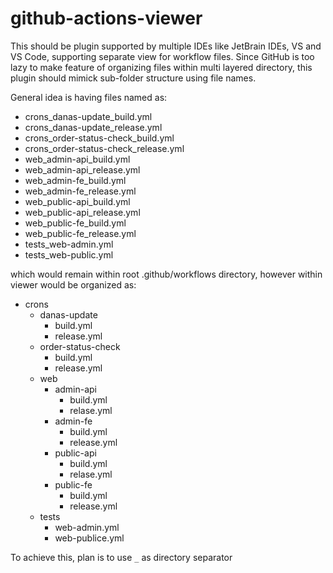 # github-actions-viewer
This should be plugin supported by multiple IDEs like JetBrain IDEs, VS and VS Code, supporting separate view for workflow files.
Since GitHub is too lazy to make feature of organizing files within multi layered directory, this plugin should mimick sub-folder structure using file names.

General idea is having files named as:
 - crons_danas-update_build.yml
 - crons_danas-update_release.yml
 - crons_order-status-check_build.yml
 - crons_order-status-check_release.yml
 - web_admin-api_build.yml
 - web_admin-api_release.yml
 - web_admin-fe_build.yml
 - web_admin-fe_release.yml
 - web_public-api_build.yml
 - web_public-api_release.yml
 - web_public-fe_build.yml
 - web_public-fe_release.yml
 - tests_web-admin.yml
 - tests_web-public.yml

which would remain within root .github/workflows directory, however within viewer would be organized as:
 - crons
   - danas-update
     - build.yml
     - release.yml
   - order-status-check
     - build.yml
     - release.yml
   - web
     - admin-api
       - build.yml
       - relase.yml
     - admin-fe
       - build.yml
       - release.yml
     - public-api
       - build.yml
       - relase.yml
     - public-fe
       - build.yml
       - release.yml
   - tests
     - web-admin.yml
     - web-publice.yml

To achieve this, plan is to use `_` as directory separator
